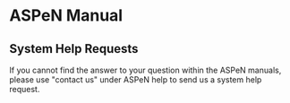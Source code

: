 # ASPeN Manual

## System Help Requests

If you cannot find the answer to your question within the ASPeN manuals, please use "contact us" under ASPeN help to send us a system help request.
